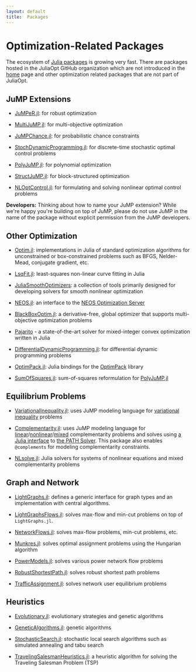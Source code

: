 ```yaml
---
layout: default
title:  Packages
---
```


# Optimization-Related Packages
The ecosystem of [Julia packages](http://pkg.julialang.org) is growing very fast. There are packages hosted in the JuliaOpt GitHub organization which are not introduced in the [home](/) page and other optimization related packages that are not part of JuliaOpt.


## JuMP Extensions

- [JuMPeR.jl](https://github.com/IainNZ/JuMPeR.jl): for robust optimization

- [MultiJuMP.jl](https://github.com/anriseth/MultiJuMP.jl): for multi-objective optimization

- [JuMPChance.jl](https://github.com/mlubin/JuMPChance.jl): for probabilistic chance constraints

- [StochDynamicProgramming.jl](https://github.com/JuliaOpt/StochDynamicProgramming.jl): for discrete-time stochastic optimal control problems

- [PolyJuMP.jl](https://github.com/blegat/PolyJuMP.jl): for polynomial optimization

- [StructJuMP.jl](https://github.com/StructJuMP/StructJuMP.jl): for block-structured optimization

- [NLOptControl.jl](https://github.com/huckl3b3rry87/NLOptControl.jl): for formulating and solving nonlinear optimal control problems

**Developers:** Thinking about how to name your JuMP extension? While we're happy you're building on top of JuMP, please do not use JuMP in the name of the package without explicit permission from the JuMP developers.

## Other Optimization

- [Optim.jl](https://github.com/JuliaNLSolvers/Optim.jl): implementations in Julia of standard optimization algorithms for unconstrained or box-constrained problems such as BFGS, Nelder-Mead, conjugate gradient, etc.

- [LsqFit.jl](https://github.com/JuliaNLSolvers/LsqFit.jl): least-squares non-linear curve fitting in Julia

- [JuliaSmoothOptimizers](https://github.com/JuliaSmoothOptimizers): a collection of tools primarily designed for developing solvers for smooth nonlinear optimization

- [NEOS.jl](https://github.com/odow/NEOS.jl): an interface to the [NEOS Optimization Server](http://www.neos-server.org/)

- [BlackBoxOptim.jl](https://github.com/robertfeldt/BlackBoxOptim.jl): a derivative-free, global optimizer that supports multi-objective optimization problems

- [Pajarito](https://github.com/mlubin/Pajarito.jl) - a state-of-the-art solver for mixed-integer convex optimization written in Julia

- [DifferentialDynamicProgramming.jl](https://github.com/baggepinnen/DifferentialDynamicProgramming.jl): for differential dynamic programming problems

- [OptimPack.jl](https://github.com/emmt/OptimPack.jl): Julia bindings for the [OptimPack](https://github.com/emmt/OptimPack) library

- [SumOfSquares.jl](https://github.com/blegat/SumOfSquares.jl): sum-of-squares reformulation for [PolyJuMP.jl](https://github.com/blegat/PolyJuMP.jl)


## Equilibrium Problems

- [VariationalInequality.jl](https://github.com/chkwon/VariationalInequality.jl): uses JuMP modeling language for [variational inequality](https://en.wikipedia.org/wiki/Variational_inequality) problems

- [Complementarity.jl](https://github.com/chkwon/Complementarity.jl): uses JuMP modeling language for [linear](https://en.wikipedia.org/wiki/Linear_complementarity_problem)/[nonlinear](https://en.wikipedia.org/wiki/Nonlinear_complementarity_problem)/[mixed](https://en.wikipedia.org/wiki/Mixed_complementarity_problem) complementarity problems and solves using [a Julia interface](https://github.com/chkwon/PATHSolver.jl) to [the PATH Solver](http://pages.cs.wisc.edu/%7Eferris/path.html). This package also enables `@complements` for modeling complementarity constraints.

- [NLsolve.jl](https://github.com/EconForge/NLsolve.jl): Julia solvers for systems of nonlinear equations and mixed complementarity problems


## Graph and Network

- [LightGraphs.jl](https://github.com/JuliaGraphs/LightGraphs.jl): defines a generic interface for graph types and an implementation with central algorithms.

- [LightGraphsFlows.jl](https://github.com/JuliaGraphs/LightGraphsFlows.jl): solves max-flow and min-cut problems on top of `LightGraphs.jl`.

- [NetworkFlows.jl](https://github.com/Azzaare/NetworkFlows.jl): solves max-flow problems, min-cut problems, etc.

- [Munkres.jl](https://github.com/FugroRoames/Munkres.jl): solves optimal assignment problems using the Hungarian algorithm

- [PowerModels.jl](https://github.com/lanl-ansi/PowerModels.jl): solves various power network flow problems

- [RobustShortestPath.jl](https://github.com/chkwon/RobustShortestPath.jl): solves robust shortest path problems

- [TrafficAssignment.jl](https://github.com/chkwon/TrafficAssignment.jl): solves network user equilibrium problems

## Heuristics

- [Evolutionary.jl](https://github.com/wildart/Evolutionary.jl): evolutionary strategies and genetic algorithms

- [GeneticAlgorithms.jl](https://github.com/WestleyArgentum/GeneticAlgorithms.jl): genetic algorithms

- [StochasticSearch.jl](https://github.com/phrb/StochasticSearch.jl): stochastic local search algorithms such as simulated annealing and tabu search

- [TravelingSalesmanHeuristics.jl](https://github.com/evanfields/TravelingSalesmanHeuristics.jl): a heuristic algorithm for solving the Traveling Salesman Problem (TSP)
